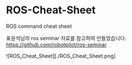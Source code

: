 # ROS-Cheat-Sheet
ROS command cheat sheet

표윤석님의 ros seminar 자료를 참고하여 만들었습니다.
https://github.com/robotpilot/ros-seminar

![ROS_Cheat_Sheet][./ROS_Cheat_Sheet.png]
